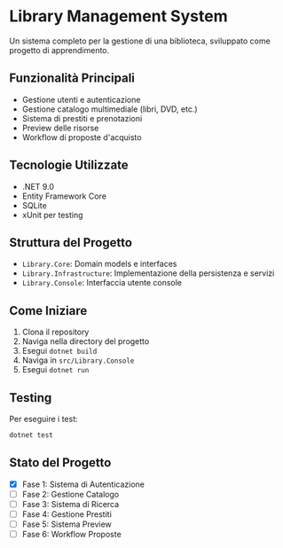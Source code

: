# Library Management System

Un sistema completo per la gestione di una biblioteca, sviluppato come progetto di apprendimento.

## Funzionalità Principali

- Gestione utenti e autenticazione
- Gestione catalogo multimediale (libri, DVD, etc.)
- Sistema di prestiti e prenotazioni
- Preview delle risorse
- Workflow di proposte d'acquisto

## Tecnologie Utilizzate

- .NET 9.0
- Entity Framework Core
- SQLite
- xUnit per testing

## Struttura del Progetto

- `Library.Core`: Domain models e interfaces
- `Library.Infrastructure`: Implementazione della persistenza e servizi
- `Library.Console`: Interfaccia utente console

## Come Iniziare

1. Clona il repository
2. Naviga nella directory del progetto
3. Esegui `dotnet build`
4. Naviga in `src/Library.Console`
5. Esegui `dotnet run`

## Testing

Per eseguire i test:

```bash
dotnet test
```

## Stato del Progetto

- [x] Fase 1: Sistema di Autenticazione
- [ ] Fase 2: Gestione Catalogo
- [ ] Fase 3: Sistema di Ricerca
- [ ] Fase 4: Gestione Prestiti
- [ ] Fase 5: Sistema Preview
- [ ] Fase 6: Workflow Proposte
